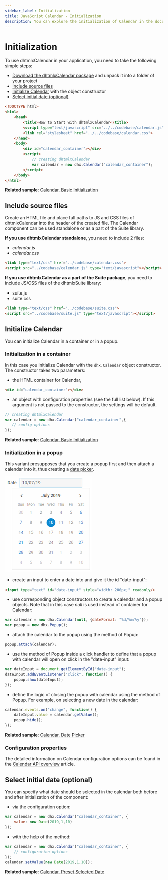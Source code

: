 ```yaml
---
sidebar_label: Initialization
title: JavaScript Calendar - Initialization 
description: You can explore the initialization of Calendar in the documentation of the DHTMLX JavaScript UI library. Browse developer guides and API reference, try out code examples and live demos, and download a free 30-day evaluation version of DHTMLX Suite 7.
---
```


# Initialization

To use dhtmlxCalendar in your application, you need to take the following simple steps:

- [Download the dhtmlxCalendar package](https://dhtmlx.com/docs/products/dhtmlxCalendar/download.shtml) and unpack it into a folder of your project
- [Include source files](#include-source-files)
- [Initialize Calendar](#initialize-calendar) with the object constructor
- [Select initial date (optional)](#select-initial-date-optional)

~~~html
<!DOCTYPE html>
<html>
    <head>
        <title>How to Start with dhtmlxCalendar</title>         
        <script type="text/javascript" src="../../codebase/calendar.js"></script>
        <link rel="stylesheet" href="../../codebase/calendar.css">
    </head>
    <body>
        <div id="calendar_container"></div>
        <script>
            // creating dhtmlxCalendar 
            var calendar = new dhx.Calendar("calendar_container");
        </script>
    </body>
</html>
~~~

**Related sample**: [Calendar. Basic Initialization](https://snippet.dhtmlx.com/xcw19e52)

## Include source files

Create an HTML file and place full paths to JS and CSS files of dhtmlxCalendar into the header of the created file. The Calendar component can be used standalone or as a part of the Suite library.

**If you use dhtmlxCalendar standalone**, you need to include 2 files:

- *calendar.js*
- *calendar.css*

~~~html
<link type="text/css" href="../codebase/calendar.css">
<script src="../codebase/calendar.js" type="text/javascript"></script>
~~~

**If you use dhtmlxCalendar as a part of the Suite package**, you need to include JS/CSS files of the dhtmlxSuite library:

- suite.js
- suite.css

~~~html
<link type="text/css" href="../codebase/suite.css">
<script src="../codebase/suite.js" type="text/javascript"></script>
~~~

## Initialize Calendar

You can initialize Calendar in a container or in a popup.

### Initialization in a container

In this case you initialize Calendar with the `dhx.Calendar` object constructor. The constructor takes two parameters: 

- the HTML container for Calendar,

~~~html title="index.html"
<div id="calendar_container"></div>
~~~

- an object with configuration properties (see the full list below). If this argument is not passed to the constructor, the settings will be default.

~~~js title="script.js"
// creating dhtmlxCalendar
var calendar = new dhx.Calendar("calendar_container",{
   // config options
});
~~~

**Related sample**: [Calendar. Basic Initialization](https://snippet.dhtmlx.com/xcw19e52)

### Initialization in a popup

This variant presupposes that you create a popup first and then attach a calendar into it, thus creating a [date picker](calendar/datepicker.md).

![](../assets/calendar/date_picker.png)

- create an input to enter a date into and give it the id "date-input":

~~~html
<input type="text" id="date-input" style="width: 200px;" readonly/>
~~~

- use corresponding object constructors to create a calendar and a popup objects. Note that in this case *null* is used instead of container for Calendar:

~~~js
var calendar = new dhx.Calendar(null, {dateFormat: "%d/%m/%y"});
var popup = new dhx.Popup();
~~~

- attach the calendar to the popup using the [](popup/api/popup_attach_method.md) method of Popup:

~~~js
popup.attach(calendar);
~~~

- use the [](popup/api/popup_show_method.md) method of Popup inside a click handler to define that a popup with calendar will open on click in the "date-input" input:

~~~js
var dateInput = document.getElementById("date-input");
dateInput.addEventListener("click", function() {
	popup.show(dateInput);
});
~~~

- define the logic of closing the popup with calendar using the [](popup/api/popup_hide_method.md) method of Popup. For example, on selecting a new date in the calendar:

~~~js
calendar.events.on("change", function() {
	dateInput.value = calendar.getValue();
	popup.hide();
});
~~~

**Related sample**: [Calendar. Date Picker](https://snippet.dhtmlx.com/mj7jr6ro)

### Configuration properties

The detailed information on Calendar configuration options can be found in the [Calendar API overview](calendar/api/api_overview.md#properties) article.

## Select initial date (optional)

You can specify what date should be selected in the calendar both before and after initialization of the component:

- via the [](calendar/api/calendar_value_config.md) configuration option:

~~~js
var calendar = new dhx.Calendar("calendar_container", {
    value: new Date(2019,1,10)
});
~~~

- with the help of the [](calendar/api/calendar_setvalue_method.md) method:

~~~js
var calendar = new dhx.Calendar("calendar_container", {
    // configuration options
});
calendar.setValue(new Date(2019,1,10));
~~~

**Related sample**: [Calendar. Preset Selected Date](https://snippet.dhtmlx.com/vmg11002)
